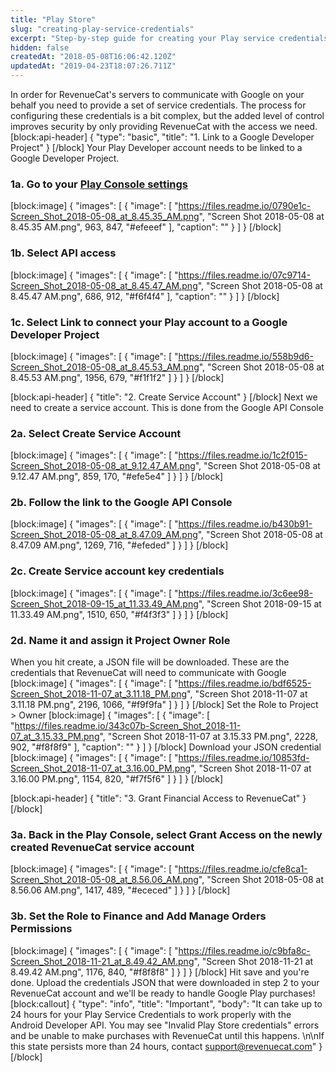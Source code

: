 ```yaml
---
title: "Play Store"
slug: "creating-play-service-credentials"
excerpt: "Step-by-step guide for creating your Play service credentials"
hidden: false
createdAt: "2018-05-08T16:06:42.120Z"
updatedAt: "2019-04-23T18:07:26.711Z"
---
```

In order for RevenueCat's servers to communicate with Google on your behalf you need to provide a set of service credentials. The process for configuring these credentials is a bit complex, but the added level of control improves security by only providing RevenueCat with the access we need. 
[block:api-header]
{
  "type": "basic",
  "title": "1. Link to a Google Developer Project"
}
[/block]
Your Play Developer account needs to be linked to a Google Developer Project. 

### 1a. Go to your [Play Console settings](https://play.google.com/apps/publish#ApiAccessPlace)
[block:image]
{
  "images": [
    {
      "image": [
        "https://files.readme.io/0790e1c-Screen_Shot_2018-05-08_at_8.45.35_AM.png",
        "Screen Shot 2018-05-08 at 8.45.35 AM.png",
        963,
        847,
        "#efeeef"
      ],
      "caption": ""
    }
  ]
}
[/block]
### 1b. Select API access
[block:image]
{
  "images": [
    {
      "image": [
        "https://files.readme.io/07c9714-Screen_Shot_2018-05-08_at_8.45.47_AM.png",
        "Screen Shot 2018-05-08 at 8.45.47 AM.png",
        686,
        912,
        "#f6f4f4"
      ],
      "caption": ""
    }
  ]
}
[/block]
### 1c. Select **Link** to connect your Play account to a Google Developer Project
[block:image]
{
  "images": [
    {
      "image": [
        "https://files.readme.io/558b9d6-Screen_Shot_2018-05-08_at_8.45.53_AM.png",
        "Screen Shot 2018-05-08 at 8.45.53 AM.png",
        1956,
        679,
        "#f1f1f2"
      ]
    }
  ]
}
[/block]

[block:api-header]
{
  "title": "2. Create Service Account"
}
[/block]
Next we need to create a service account. This is done from the Google API Console

### 2a. Select Create Service Account

[block:image]
{
  "images": [
    {
      "image": [
        "https://files.readme.io/1c2f015-Screen_Shot_2018-05-08_at_9.12.47_AM.png",
        "Screen Shot 2018-05-08 at 9.12.47 AM.png",
        859,
        170,
        "#efe5e4"
      ]
    }
  ]
}
[/block]
### 2b. Follow the link to the Google API Console
[block:image]
{
  "images": [
    {
      "image": [
        "https://files.readme.io/b430b91-Screen_Shot_2018-05-08_at_8.47.09_AM.png",
        "Screen Shot 2018-05-08 at 8.47.09 AM.png",
        1269,
        716,
        "#efeded"
      ]
    }
  ]
}
[/block]
### 2c. Create Service account key credentials
[block:image]
{
  "images": [
    {
      "image": [
        "https://files.readme.io/3c6ee98-Screen_Shot_2018-09-15_at_11.33.49_AM.png",
        "Screen Shot 2018-09-15 at 11.33.49 AM.png",
        1510,
        650,
        "#f4f3f3"
      ]
    }
  ]
}
[/block]
### 2d. Name it and assign it Project Owner Role

When you hit create, a JSON file will be downloaded. These are the credentials that RevenueCat will need to communicate with Google
[block:image]
{
  "images": [
    {
      "image": [
        "https://files.readme.io/bdf6525-Screen_Shot_2018-11-07_at_3.11.18_PM.png",
        "Screen Shot 2018-11-07 at 3.11.18 PM.png",
        2196,
        1066,
        "#f9f9fa"
      ]
    }
  ]
}
[/block]
Set the Role to Project > Owner
[block:image]
{
  "images": [
    {
      "image": [
        "https://files.readme.io/343c07b-Screen_Shot_2018-11-07_at_3.15.33_PM.png",
        "Screen Shot 2018-11-07 at 3.15.33 PM.png",
        2228,
        902,
        "#f8f8f9"
      ],
      "caption": ""
    }
  ]
}
[/block]
Download your JSON credential
[block:image]
{
  "images": [
    {
      "image": [
        "https://files.readme.io/10853fd-Screen_Shot_2018-11-07_at_3.16.00_PM.png",
        "Screen Shot 2018-11-07 at 3.16.00 PM.png",
        1154,
        820,
        "#f7f5f6"
      ]
    }
  ]
}
[/block]

[block:api-header]
{
  "title": "3. Grant Financial Access to RevenueCat"
}
[/block]
### 3a. Back in the Play Console, select Grant Access on the newly created RevenueCat service account
[block:image]
{
  "images": [
    {
      "image": [
        "https://files.readme.io/cfe8ca1-Screen_Shot_2018-05-08_at_8.56.06_AM.png",
        "Screen Shot 2018-05-08 at 8.56.06 AM.png",
        1417,
        489,
        "#ececed"
      ]
    }
  ]
}
[/block]
### 3b. Set the Role to Finance and Add Manage Orders Permissions
[block:image]
{
  "images": [
    {
      "image": [
        "https://files.readme.io/c9bfa8c-Screen_Shot_2018-11-21_at_8.49.42_AM.png",
        "Screen Shot 2018-11-21 at 8.49.42 AM.png",
        1176,
        840,
        "#f8f8f8"
      ]
    }
  ]
}
[/block]
Hit save and you're done. Upload the credentials JSON that were downloaded in step 2 to your RevenueCat account and we'll be ready to handle Google Play purchases!
[block:callout]
{
  "type": "info",
  "title": "Important",
  "body": "It can take up to 24 hours for your Play Service Credentials to work properly with the Android Developer API. You may see \"Invalid Play Store credentials\" errors and be unable to make purchases with RevenueCat until this happens. \n\nIf this state persists more than 24 hours, contact support@revenuecat.com"
}
[/block]